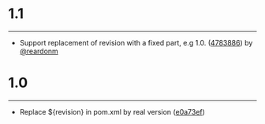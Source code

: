 # 1.1
***

- Support replacement of revision with a fixed part, e.g 1.0. ([4783886](http://github.com/jcgay/unique-revision-maven-filtering/commit/4783886aec28f4da357dce0c3ca9e0a69b5bd6f9)) by [@reardonm](https://github.com/reardonm)

# 1.0
***

- Replace ${revision} in pom.xml by real version ([e0a73ef](http://github.com/jcgay/unique-revision-maven-filtering/commit/e0a73efaf7133e97dcd54e5473874e7987320007))
